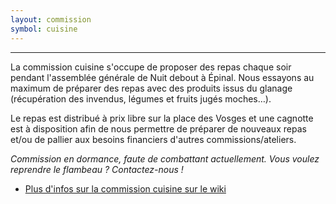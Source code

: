 ```yaml
---
layout: commission
symbol: cuisine
---
```


---
La commission cuisine s'occupe de proposer des repas chaque soir pendant l'assemblée générale de Nuit debout à Épinal. Nous essayons au maximum de préparer des repas avec des produits issus du glanage (récupération des invendus, légumes et fruits jugés moches…).

Le repas est distribué à prix libre sur la place des Vosges et une cagnotte est à disposition afin de nous permettre de préparer de nouveaux repas et/ou de pallier aux besoins financiers d'autres commissions/ateliers.

*Commission en dormance, faute de combattant actuellement. Vous voulez reprendre le flambeau ? Contactez-nous !*



* [Plus d'infos sur la commission cuisine sur le wiki][lien-wiki]


[lien-wiki]:  https://wiki.nuitdebout.fr/wiki/Villes/%C3%89pinal/Cuisine